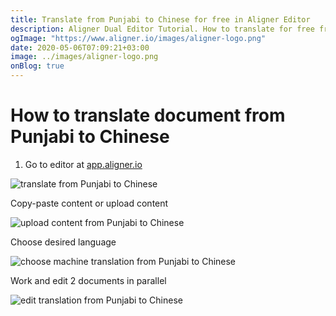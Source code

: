 ```yaml
---
title: Translate from Punjabi to Chinese for free in Aligner Editor
description: Aligner Dual Editor Tutorial. How to translate for free from Punjabi to Chinese. Aligner is multilingual document management platform. 
ogImage: "https://www.aligner.io/images/aligner-logo.png"
date: 2020-05-06T07:09:21+03:00
image: ../images/aligner-logo.png
onBlog: true
---
```


# How to translate document from Punjabi to Chinese

1. Go to editor at [app.aligner.io](https://app.aligner.io "Aligner App web page")

![translate from Punjabi to Chinese](../aligner-blank-editor.png "translate from Punjabi to Chinese")

Copy-paste content or upload content

![upload content from Punjabi to Chinese](../aligner-uploaded-document.png "upload content from Punjabi to Chinese")

Choose desired language

![choose machine translation from Punjabi to Chinese](../aligner-language-dropdown.png "choose machine translation from Punjabi to Chinese")

Work and edit 2 documents in parallel

![edit translation from Punjabi to Chinese](../aligner-double-sitded-editor.png "edit translation from Punjabi to Chinese")

